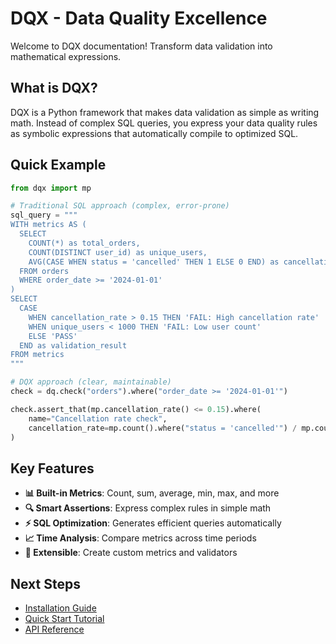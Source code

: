 # DQX - Data Quality Excellence

Welcome to DQX documentation! Transform data validation into mathematical expressions.

## What is DQX?

DQX is a Python framework that makes data validation as simple as writing math. Instead of complex SQL queries, you express your data quality rules as symbolic expressions that automatically compile to optimized SQL.

## Quick Example

```python
from dqx import mp

# Traditional SQL approach (complex, error-prone)
sql_query = """
WITH metrics AS (
  SELECT
    COUNT(*) as total_orders,
    COUNT(DISTINCT user_id) as unique_users,
    AVG(CASE WHEN status = 'cancelled' THEN 1 ELSE 0 END) as cancellation_rate
  FROM orders
  WHERE order_date >= '2024-01-01'
)
SELECT
  CASE
    WHEN cancellation_rate > 0.15 THEN 'FAIL: High cancellation rate'
    WHEN unique_users < 1000 THEN 'FAIL: Low user count'
    ELSE 'PASS'
  END as validation_result
FROM metrics
"""

# DQX approach (clear, maintainable)
check = dq.check("orders").where("order_date >= '2024-01-01'")

check.assert_that(mp.cancellation_rate() <= 0.15).where(
    name="Cancellation rate check",
    cancellation_rate=mp.count().where("status = 'cancelled'") / mp.count(),
)
```

## Key Features

- **📊 Built-in Metrics**: Count, sum, average, min, max, and more
- **🔍 Smart Assertions**: Express complex rules in simple math
- **⚡ SQL Optimization**: Generates efficient queries automatically
- **📈 Time Analysis**: Compare metrics across time periods
- **🔌 Extensible**: Create custom metrics and validators

## Next Steps

- [Installation Guide](installation.md)
- [Quick Start Tutorial](quickstart.md)
- [API Reference](api-reference.md)
